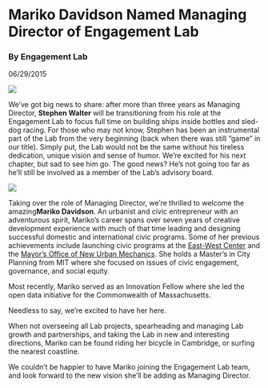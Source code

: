 # Mariko Davidson Named Managing Director of Engagement Lab

### By Engagement Lab

06/29/2015

![](https://res.cloudinary.com/engagement-lab-home/image/upload/v1/homepage-2.0/news/medium/0_sm9BM1mxWv0z-1pI.jpg)

We’ve got big news to share: after more than three years as Managing Director, **Stephen Walter** will be transitioning from his role at the Engagement Lab to focus full time on building ships inside bottles and sled-dog racing. For those who may not know, Stephen has been an instrumental part of the Lab from the very beginning (back when there was still “game” in our title). Simply put, the Lab would not be the same without his tireless dedication, unique vision and sense of humor. We’re excited for his next chapter, but sad to see him go. The good news? He’s not going too far as he’ll still be involved as a member of the Lab’s advisory board.

![](https://res.cloudinary.com/engagement-lab-home/image/upload/v1/homepage-2.0/news/medium/0_x9bwkPehnjZ1G6Bu.jpg)

Taking over the role of Managing Director, we’re thrilled to welcome the amazing**Mariko Davidson**. An urbanist and civic entrepreneur with an adventurous spirit, Mariko’s career spans over seven years of creative development experience with much of that time leading and designing successful domestic and international civic programs. Some of her previous achievements include launching civic programs at the [East-West Center](http://www.eastwestcenter.org/seminars-and-journalism-fellowships/policy-dialogue/asia-pacific-us-urban-dialogue) and the [Mayor’s Office of New Urban Mechanics](http://newurbanmechanics.org/2013/09/23/east-boston-makers-movers/). She holds a Master’s in City Planning from MIT where she focused on issues of civic engagement, governance, and social equity.

Most recently, Mariko served as an Innovation Fellow where she led the open data initiative for the Commonwealth of Massachusetts.

Needless to say, we’re excited to have her here.

When not overseeing all Lab projects, spearheading and managing Lab growth and partnerships, and taking the Lab in new and interesting directions, Mariko can be found riding her bicycle in Cambridge, or surfing the nearest coastline.

We couldn’t be happier to have Mariko joining the Engagement Lab team, and look forward to the new vision she’ll be adding as Managing Director.
